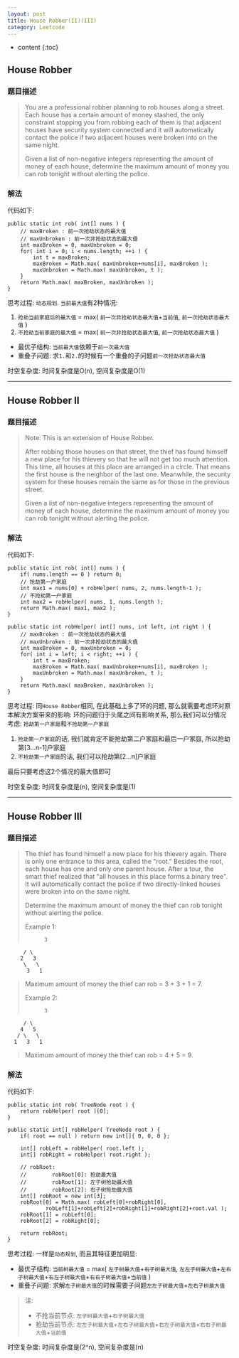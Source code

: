 ```yaml
---
layout: post
title: House Robber(II)(III)
category: Leetcode
---
```


* content
{:toc}

## House Robber

### 题目描述

> You are a professional robber planning to rob houses along a street. Each house has a certain amount of money stashed, the only constraint stopping you from robbing each of them is that adjacent houses have security system connected and it will automatically contact the police if two adjacent houses were broken into on the same night.
>
> Given a list of non-negative integers representing the amount of money of each house, determine the maximum amount of money you can rob tonight without alerting the police.

### 解法

代码如下:
		
    public static int rob( int[] nums ) {
    	// maxBroken : 前一次抢劫状态的最大值
        // maxUnbroken : 前一次非抢劫状态的最大值
        int maxBroken = 0, maxUnbroken = 0;
        for( int i = 0; i < nums.length; ++i ) {
            int t = maxBroken;
            maxBroken = Math.max( maxUnbroken+nums[i], maxBroken );
            maxUnbroken = Math.max( maxUnbroken, t );
        }
        return Math.max( maxBroken, maxUnbroken );
    }
        
思考过程: `动态规划`. `当前最大值`有2种情况: 

1. `抢劫当前家庭后的最大值` = max( `前一次非抢劫状态最大值`+`当前值`, `前一次抢劫状态最大值` )
2. `不抢劫当前家庭的最大值` = max( `前一次非抢劫状态最大值`, `前一次抢劫状态最大值` )

* 最优子结构: `当前最大值`依赖于`前一次最大值`
* 重叠子问题: 求`1.`和`2.`的时候有一个重叠的子问题`前一次抢劫状态最大值`

时空复杂度: 时间复杂度是O(n), 空间复杂度是O(1)

- - -

## House Robber II

### 题目描述

> Note: This is an extension of House Robber.
>
> After robbing those houses on that street, the thief has found himself a new place for his thievery so that he will not get too much attention. This time, all houses at this place are arranged in a circle. That means the first house is the neighbor of the last one. Meanwhile, the security system for these houses remain the same as for those in the previous street.
>
> Given a list of non-negative integers representing the amount of money of each house, determine the maximum amount of money you can rob tonight without alerting the police.

### 解法

代码如下:
		
    public static int rob( int[] nums ) {
        if( nums.length == 0 ) return 0;
        // 抢劫第一户家庭
        int max1 = nums[0] + robHelper( nums, 2, nums.length-1 );
        // 不抢劫第一户家庭
        int max2 = robHelper( nums, 1, nums.length );
        return Math.max( max1, max2 );
    }
    
    public static int robHelper( int[] nums, int left, int right ) {
        // maxBroken : 前一次抢劫状态的最大值
        // maxUnbroken : 前一次非抢劫状态的最大值
        int maxBroken = 0, maxUnbroken = 0;
        for( int i = left; i < right; ++i ) {
            int t = maxBroken;
            maxBroken = Math.max( maxUnbroken+nums[i], maxBroken );
            maxUnbroken = Math.max( maxUnbroken, t );
        }
        return Math.max( maxBroken, maxUnbroken );
    }
	
思考过程: 同`House Robber`相同, 在此基础上多了环的问题, 那么就需要考虑环对原本解决方案带来的影响: 环的问题归于头尾之间有影响关系, 那么我们可以分情况考虑: `抢劫第一户家庭`和`不抢劫第一户家庭`

1. `抢劫第一户家庭`的话, 我们就肯定不能抢劫第二户家庭和最后一户家庭, 所以抢劫第[3...n-1]户家庭
2. `不抢劫第一户家庭`的话, 我们可以抢劫第[2...n]户家庭

最后只要考虑这2个情况的最大值即可

时空复杂度: 时间复杂度是(n), 空间复杂度是(1)

- - -

## House Robber III

### 题目描述

> The thief has found himself a new place for his thievery again. There is only one entrance to this area, called the "root." Besides the root, each house has one and only one parent house. After a tour, the smart thief realized that "all houses in this place forms a binary tree". It will automatically contact the police if two directly-linked houses were broken into on the same night.
>
> Determine the maximum amount of money the thief can rob tonight without alerting the police.
>
> Example 1:
>
>           3
         / \
        2   3
         \   \ 
          3   1
>
> Maximum amount of money the thief can rob = 3 + 3 + 1 = 7.
> 
> Example 2:
>
>           3
         / \
        4   5
       / \   \ 
      1   3   1
>
> Maximum amount of money the thief can rob = 4 + 5 = 9.

### 解法

代码如下:
		
    public static int rob( TreeNode root ) {
        return robHelper( root )[0];
    }
    
    public static int[] robHelper( TreeNode root ) {
        if( root == null ) return new int[]{ 0, 0, 0 };
        
        int[] robLeft = robHelper( root.left );
        int[] robRight = robHelper( root.right );
        
        // robRoot: 
        //        robRoot[0]: 抢劫最大值
        //        robRoot[1]: 左子树抢劫最大值
        //        robRoot[2]: 右子树抢劫最大值
        int[] robRoot = new int[3];
        robRoot[0] = Math.max( robLeft[0]+robRight[0], 
                robLeft[1]+robLeft[2]+robRight[1]+robRight[2]+root.val );
        robRoot[1] = robLeft[0];
        robRoot[2] = robRight[0];
        
        return robRoot;
    }
	
思考过程: 一样是`动态规划`, 而且其特征更加明显:

* 最优子结构: `当前树最大值` =  max( `左子树最大值`+`右子树最大值`, `左左子树最大值`+`左右子树最大值`+`右左子树最大值`+`右右子树最大值`+`当前值` )
* 重叠子问题: 求解`左子树最大值`的时候需要子问题`左左子树最大值`+`左右子树最大值`

> 注:
> 
> * 不抢当前节点: `左子树最大值`+`右子树最大值`
> * 抢劫当前节点: `左左子树最大值`+`左右子树最大值`+`右左子树最大值`+`右右子树最大值`+`当前值`

时空复杂度: 时间复杂度是(2^n), 空间复杂度是(n)